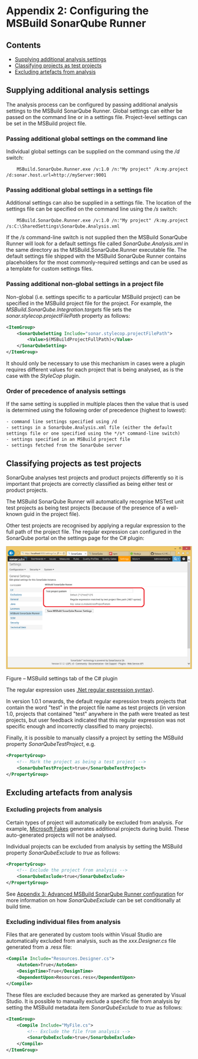 ﻿# Appendix 2: Configuring the MSBuild SonarQube Runner

## Contents

- [Supplying additional analysis settings](#supplying-additional-analysis-settings)
- [Classifying projects as test projects](#classifying-projects-as-test-projects)
- [Excluding artefacts from analysis](#excluding-artefacts-from-analysis)

## Supplying additional analysis settings

The analysis process can be configured by passing additional analysis settings to the MSBuild SonarQube Runner.
Global settings can either be passed on the command line or in a settings file.
Project-level settings can be set in the MSBuild project file.

### Passing additional global settings on the command line

Individual global settings can be supplied on the command using the */d* switch: 

```
	MSBuild.SonarQube.Runner.exe /v:1.0 /n:"My project" /k:my.project /d:sonar.host.url=http://myServer:9001
```

### Passing additional global settings in a settings file

Additional settings can also be supplied in a settings file. The location of the settings file can be specified on the command line using the */s* switch:

```
	MSBuild.SonarQube.Runner.exe /v:1.0 /n:"My project" /k:my.project /s:C:\SharedSettings\SonarQube.Analysis.xml
```

If the */s* command-line switch is not supplied then the MSBuild SonarQube Runner will look for a default settings file called *SonarQube.Analysis.xml* in the same directory as the MSBuild.SonarQube.Runner executable file.
The default settings file shipped with the MSBuild SonarQube Runner contains placeholders for the most commonly-required settings and can be used as a template for custom settings files.

### Passing additional non-global settings in a project file

Non-global (i.e. settings specific to a particular MSBuild project) can be specified in the MSBuild project file for the project.
For example, the *MSBuild.SonarQube.Integration.targets* file sets the *sonar.stylecop.projectFilePath* property as follows:

```xml
<ItemGroup>
	<SonarQubeSetting Include="sonar.stylecop.projectFilePath">
		<Value>$(MSBuildProjectFullPath)</Value>
	</SonarQubeSetting>
</ItemGroup>
```

It should only be necessary to use this mechanism in cases were a plugin requires different values for each project that is being analysed, as is the case with the *StyleCop* plugin.


### Order of precedence of analysis settings
If the same setting is supplied in multiple places then the value that is used is determined using the following order of precedence (highest to lowest):

	- command line settings specified using /d
	- settings in a SonarQube.Analysis.xml file (either the default settings file or one specified using the */s* command-line switch)
	- settings specified in an MSBuild project file
	- settings fetched from the SonarQube server


## Classifying projects as test projects

SonarQube analyses test projects and product projects differently so it is important that projects are correctly classified as being either test or product projects.

The MSBuild SonarQube Runner will automatically recognise MSTest unit test projects as being test projects (because of the presence of a well-known guid in the project file).

Other test projects are recognised by applying a regular expression to the full path of the project file. The regular expression can configured in the SonarQube portal on the settings page for the C# plugin:

![](_img/SonarQube-Portal-MSBuild-TestProjectPattern.png)

Figure – MSBuild settings tab of the C# plugin

The regular expression uses [.Net regular expression syntax](https://msdn.microsoft.com/en-us/library/az24scfc(v=vs.110).aspx)).

In version 1.0.1 onwards, the default regular expression treats projects that contain the word "test" in the project file name as test projects (in version 1.0, projects that contained "test" anywhere in the path were treated as test projects, but user feedback indicated that this regular expression was not specific enough and incorrectly classified to many projects).

Finally, it is possible to manually classify a project by setting the MSBuild property *SonarQubeTestProject*, e.g.

```xml
<PropertyGroup>
	<!-- Mark the project as being a test project -->
	<SonarQubeTestProject>true</SonarQubeTestProject>
</PropertyGroup>
``` 


## Excluding artefacts from analysis

### Excluding projects from analysis

Certain types of project will automatically be excluded from analysis. For example, [Microsoft Fakes](https://msdn.microsoft.com/en-us/library/hh549175.aspx) generates additional projects during build. These auto-generated projects will not be analysed.

Individual projects can be excluded from analysis by setting the MSBuild property *SonarQubeExclude* to *true* as follows:

```xml
<PropertyGroup>
	<!-- Exclude the project from analysis -->
	<SonarQubeExclude>true</SonarQubeExclude>
</PropertyGroup>
```

See [Appendix 3: Advanced MSBuild SonarQube Runner configuration](appendix-3.md) for more information on how *SonarQubeExclude* can be set conditionally at build time.


### Excluding individual files from analysis

Files that are generated by custom tools within Visual Studio are automatically excluded from analysis, such as the *xxx.Designer.cs* file generated from a .resx file:
    
```xml
<Compile Include="Resources.Designer.cs">
	<AutoGen>True</AutoGen>
	<DesignTime>True</DesignTime>
	<DependentUpon>Resources.resx</DependentUpon>
</Compile>
```    

These files are excluded because they are marked as generated by Visual Studio.
It is possible to manually exclude a specific file from analysis by setting the MSBuild metadata item *SonarQubeExclude* to *true* as follows:

```xml
<ItemGroup>
	<Compile Include="MyFile.cs">
		<!-- Exclude the file from analysis -->
		<SonarQubeExclude>true</SonarQubeExclude>
	</Compile>
</ItemGroup>
```    

